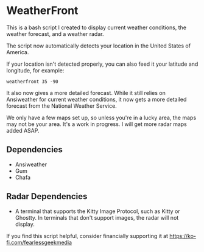 # WeatherFront

This is a bash script I created to display current weather conditions, the weather forecast, and a weather radar.

The script now automatically detects your location in the United States of America.

If your location isn't detected properly, you can also feed it your latitude and longitude, for example:

`weatherfront 35 -90`

It also now gives a more detailed forecast. While it still relies on Ansiweather for current weather conditions, it now gets a more detailed forecast from the National Weather Service.

We only have a few maps set up, so unless you're in a lucky area, the maps may not be your area. It's a work in progress. I will get more radar maps added ASAP.

## Dependencies
- Ansiweather
- Gum
- Chafa

## Radar Dependencies
- A terminal that supports the Kitty Image Protocol, such as Kitty or Ghostty.
  In terminals that don't support images, the radar will not display.

If you find this script helpful, consider financially supporting it at https://ko-fi.com/fearlessgeekmedia
